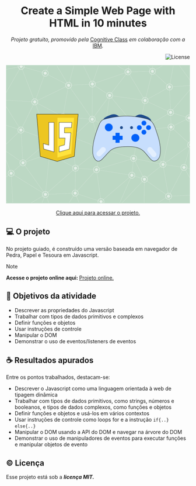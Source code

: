 <h1 align="center">
    Create a Simple Web Page with HTML in 10 minutes
</h1>

<p align="center">
    <em>Projeto gratuito, promovido pela</em>
    <a href="https://cognitiveclass.ai/">Cognitive Class</a>
    <em>em colaboração com a</em>
    <a href="https://www.ibm.com/br-pt">IBM</a><em>.</em>
</p>

<p align="right">
  <img alt="License" src="https://img.shields.io/static/v1?label=license&message=MIT&color=49AA26&labelColor=000000">
</p>

<img src="./assets/bk-course.jpg">

<p align="center" style="padding: 0; margins 0;">
    <a href="https://cognitiveclass.ai/courses/fundamentals-of-javascript-through-rock-paper-scissors"> Clique aqui para acessar o projeto.</a>
</p>

## 💻 O projeto

No projeto guiado, é construído uma versão baseada em navegador de Pedra, Papel e Tesoura em Javascript.

> [!NOTE]
> <strong>Acesse o projeto online aqui: </strong> [Projeto online.](https://vitorantonio-gn.github.io/Fundamentals-of-Javascript-through-rock-paper-scissors-IBM/)

## 📌 Objetivos da atividade

- Descrever as propriedades do Javascript
- Trabalhar com tipos de dados primitivos e complexos
- Definir funções e objetos
- Usar instruções de controle
- Manipular o DOM
- Demonstrar o uso de eventos/listeners de eventos

## ☕ Resultados apurados

Entre os pontos trabalhados, destacam-se:

- Descrever o Javascript como uma linguagem orientada à web de tipagem dinâmica
- Trabalhar com tipos de dados primitivos, como strings, números e booleanos, e tipos de dados complexos, como funções e objetos
- Definir funções e objetos e usá-los em vários contextos
- Usar instruções de controle como loops for e a instrução `if{..}` `else{..}`
- Manipular o DOM usando a API do DOM e navegar na árvore do DOM
- Demonstrar o uso de manipuladores de eventos para executar funções e manipular objetos de evento

## ©️ Licença

Esse projeto está sob a <em><strong>licença MIT.</strong></em>